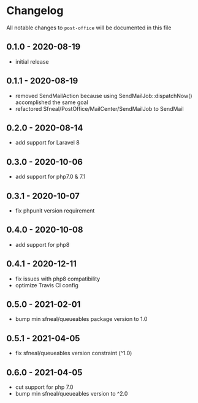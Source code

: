 # Changelog

All notable changes to `post-office` will be documented in this file

## 0.1.0 - 2020-08-19
- initial release


## 0.1.1 - 2020-08-19
- removed SendMailAction because using SendMailJob::dispatchNow() accomplished the same goal
- refactored Sfneal/PostOffice/MailCenter/SendMailJob to SendMail


## 0.2.0 - 2020-08-14
- add support for Laravel 8
 
 
## 0.3.0 - 2020-10-06
- add support for php7.0 & 7.1
 
 
## 0.3.1 - 2020-10-07
- fix phpunit version requirement
 
 
## 0.4.0 - 2020-10-08
- add support for php8


## 0.4.1 - 2020-12-11
- fix issues with php8 compatibility
- optimize Travis CI config


## 0.5.0 - 2021-02-01
- bump min sfneal/queueables package version to 1.0


## 0.5.1 - 2021-04-05
- fix sfneal/queueables version constraint (^1.0)


## 0.6.0 - 2021-04-05
- cut support for php 7.0
- bump min sfneal/queueables version to ^2.0
